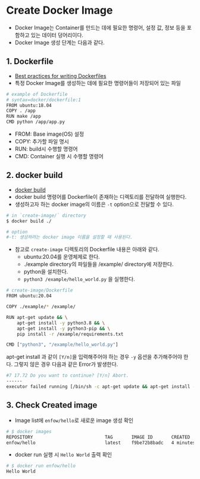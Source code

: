 # Create Docker Image

- Docker Image는 Container를 만드는 데에 필요한 명령어, 설정 값, 정보 등을 포함하고 있는 데이터 덩어리이다.
- Docker Image 생성 단계는 다음과 같다.

## 1. Dockerfile

- [Best practices for writing Dockerfiles](<https://docs.docker.com/develop/develop-images/dockerfile_best-practices/>)
- 특정 Docker Image를 생성하는 데에 필요한 명령어들이 저장되어 있는 파일

```bash
# example of Dockerfile
# syntax=docker/dockerfile:1
FROM ubuntu:18.04
COPY . /app
RUN make /app
CMD python /app/app.py
```

- FROM: Base image(OS) 설정
- COPY: 추가할 파일 명시
- RUN: build시 수행할 명령어
- CMD: Container 실행 시 수행할 명령어

## 2. docker build

- [docker build](<https://docs.docker.com/engine/reference/commandline/build/>)
- docker build 명령어를 Dockerfile이 존재하는 디렉토리를 전달하여 실행한다.
- 생성하고자 하는 docker image의 이름은 `-t` option으로 전달할 수 있다.

```bash
# in `create-image/` directory
$ docker build ./

# option
#-t: 생성하려는 docker image 이름을 설정할 때 사용된다.
```

- 참고로 `create-image` 디렉토리의 Dockerfile 내용은 아래와 같다.
  - ubuntu:20.04를 운영체제로 한다.
  - ./example directory의 파일들을 /example/ directory에 저장한다.
  - python을 설치한다.
  - `python3 /example/hello_world.py` 을 실행한다.

```bash
# create-image/Dockerfile
FROM ubuntu:20.04 

COPY ./example/* /example/

RUN apt-get update && \
    apt-get install -y python3.8 && \
    apt-get install -y python3-pip && \
    pip install -r /example/requirements.txt

CMD ["python3", "/example/hello_world.py"]
```

apt-get install 과 같이 `[Y/n]`을 입력해주어야 하는 경우 `-y` 옵션을 추가해주어야 한다. 그렇지 않은 경우 다음과 같은 Error가 발생한다.

```bash
#7 17.72 Do you want to continue? [Y/n] Abort.
------
executor failed running [/bin/sh -c apt-get update && apt-get install -y python3.8 && apt-get install python3-pip]: exit code: 1
```

## 3. Check Created image

- Image list에 `enfow/hello`로 새로운 image 생성 확인

```bash
# $ docker images
REPOSITORY                           TAG       IMAGE ID       CREATED         SIZE
enfow/hello                          latest    f9be72b8badc   4 minutes ago   470MB
```

- docker run 실행 시 `Hello World` 출력 확인

```bash
# $ docker run enfow/hello
Hello World
```